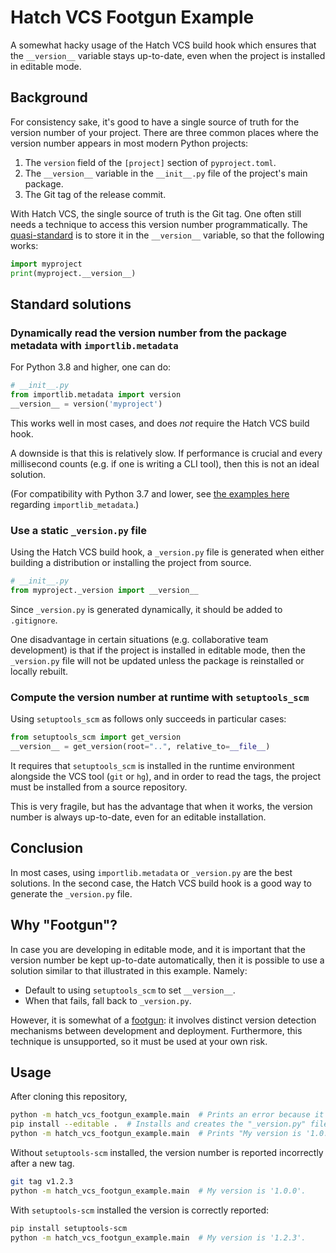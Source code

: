 # Hatch VCS Footgun Example

A somewhat hacky usage of the Hatch VCS build hook which ensures that the `__version__` variable stays up-to-date, even when the project is installed in editable mode.

## Background

For consistency sake, it's good to have a single source of truth for the version number of your project. There are three common places where the version number appears in most modern Python projects:

1. The `version` field of the `[project]` section of `pyproject.toml`.
2. The `__version__` variable in the `__init__.py` file of the project's main package.
3. The Git tag of the release commit.

With Hatch VCS, the single source of truth is the Git tag. One often still needs a technique to access this version number programmatically. The [quasi-standard](https://stackoverflow.com/a/459185) is to store it in the `__version__` variable, so that the following works:

```python
import myproject
print(myproject.__version__)
```

## Standard solutions

### Dynamically read the version number from the package metadata with `importlib.metadata`

For Python 3.8 and higher, one can do:

```python
# __init__.py
from importlib.metadata import version
__version__ = version('myproject')
```

This works well in most cases, and does *not* require the Hatch VCS build hook.

A downside is that this is relatively slow. If performance is crucial and every millisecond counts (e.g. if one is writing a CLI tool), then this is not an ideal solution.

(For compatibility with Python 3.7 and lower, see [the examples here](https://packaging.python.org/en/latest/guides/single-sourcing-package-version/) regarding `importlib_metadata`.)

### Use a static `_version.py` file

Using the Hatch VCS build hook, a `_version.py` file is generated when either building a distribution or installing the project from source.

```python
# __init__.py
from myproject._version import __version__
```

Since `_version.py` is generated dynamically, it should be added to `.gitignore`.

One disadvantage in certain situations (e.g. collaborative team development) is that if the project is installed in editable mode, then the `_version.py` file will not be updated unless the package is reinstalled or locally rebuilt.

### Compute the version number at runtime with `setuptools_scm`

Using `setuptools_scm` as follows only succeeds in particular cases:

```python
from setuptools_scm import get_version
__version__ = get_version(root="..", relative_to=__file__)
```

It requires that `setuptools_scm` is installed in the runtime environment alongside the VCS tool (`git` or `hg`), and in order to read the tags, the project must be installed from a source repository.

This is very fragile, but has the advantage that when it works, the version number is always up-to-date, even for an editable installation.

## Conclusion

In most cases, using `importlib.metadata` or `_version.py` are the best solutions. In the second case, the Hatch VCS build hook is a good way to generate the `_version.py` file.

## Why "Footgun"?

In case you are developing in editable mode, and it is important that the version number be kept up-to-date automatically, then it is possible to use a solution similar to that illustrated in this example. Namely:

* Default to using `setuptools_scm` to set `__version__`.
* When that fails, fall back to `_version.py`.

However, it is somewhat of a [footgun](https://en.wiktionary.org/wiki/footgun): it involves distinct version detection mechanisms between development and deployment. Furthermore, this technique is unsupported, so it must be used at your own risk.

## Usage

After cloning this repository,

```bash
python -m hatch_vcs_footgun_example.main  # Prints an error because it's not installed
pip install --editable .  # Installs and creates the "_version.py" file
python -m hatch_vcs_footgun_example.main  # Prints "My version is '1.0.0'."
```

Without `setuptools-scm` installed, the version number is reported incorrectly after a new tag.

```bash
git tag v1.2.3
python -m hatch_vcs_footgun_example.main  # My version is '1.0.0'.
```

With `setuptools-scm` installed the version is correctly reported:

```bash
pip install setuptools-scm
python -m hatch_vcs_footgun_example.main  # My version is '1.2.3'.
```
